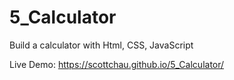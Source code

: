 # 5_Calculator

Build a calculator with Html, CSS, JavaScript

Live Demo: https://scottchau.github.io/5_Calculator/
